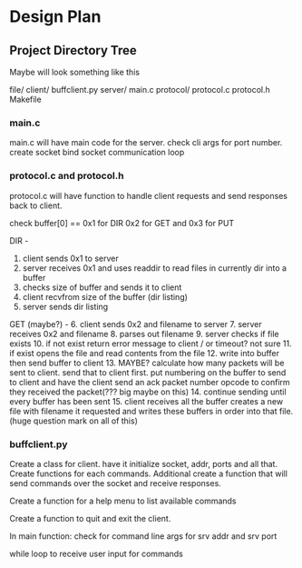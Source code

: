 ﻿# Design Plan

## Project Directory Tree
Maybe will look something like this

file/
		client/
					buffclient.py
		server/
					main.c
		protocol/
						protocol.c
						protocol.h
		Makefile

### main.c
main.c will have main code for the server. check cli args for port number. create socket bind socket communication loop

### protocol.c and protocol.h
protocol.c will have function to handle client requests and send responses back to client. 

check buffer[0] == 0x1 for DIR
0x2 for GET
and 0x3 for PUT

DIR -
1. client sends 0x1 to server
2. server receives 0x1 and uses readdir to read files in currently dir into a buffer
3. checks size of buffer and sends it to client
4. client recvfrom size of the buffer (dir listing)
5. server sends dir listing

GET (maybe?) -
6. client sends 0x2 and filename to server
7. server receives 0x2 and filename
8. parses out filename
9. server checks if file exists
10. if not exist return error message to client / or timeout? not sure
11. if exist opens the file and read contents from the file
12. write into buffer then send buffer to client
13. MAYBE? calculate how many packets will be sent to client. send that to client first. put numbering on the buffer to send to client and have the client send an ack packet number opcode to confirm they received the packet(??? big maybe on this)
14. continue sending until every buffer has been sent
15. client receives all the buffer creates a new file with filename it requested and writes these buffers in order into that file.
(huge question mark on all of this)

### buffclient.py
Create a class for client. have it initialize socket, addr, ports and all that. 
Create functions for each commands.
Additional create a function that will send commands over the socket and receive responses.

Create a function for a help menu to list available commands

Create a function to quit and exit the client.

In main function: check for command line args for srv addr and srv port 

while loop to receive user input for commands
